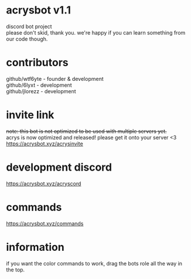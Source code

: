 # acrysbot v1.1

discord bot project  
please don't skid, thank you. we're happy if you can learn something from our code though.

# contributors

github/wtf6yte - founder & development  
github/6lyxt - development  
github/jlorezz - development

# invite link

~~note: this bot is not optimized to be used with multiple servers yet.~~  
acrys is now optimized and released! please get it onto your server <3  
https://acrysbot.xyz/acrysinvite

# development discord

https://acrysbot.xyz/acryscord

# commands

https://acrysbot.xyz/commands

# information

if you want the color commands to work, drag the bots role all the way in the top.
